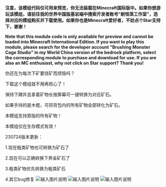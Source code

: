  **注意，该模组代码仅可用来预览，你无法装载在Minecraft国际版中。如果你想游玩该模组，请前往我的世界中国版基岩端中搜索开发者账号“刷怪笼工作室”，选择对应的模组购买并下载使用。如果你也是Minecraft爱好者，不妨点个Star支持下，谢谢！** 

**Note that this module code is only available for preview and cannot be loaded into Minecraft International Edition. If you want to play this module, please search for the developer account "Brushing Monster Cage Studio" in my World China version of the bedrock platform, select the corresponding module to purchase and download for use. If you are also an MC enthusiast, why not click on Star support? Thank you!**

你还在为每次下矿要烧矿而烦恼吗？

下载这个模组就不用再担心了！



保持下蹲并且拿着矿物长按屏幕可一键转换为对应矿石。

如果手持的是木棍，可将背包内的所有矿物全部转化为矿石。



本模组支持原版的所有矿物！

本模组仅在生存模式有效！



230724版本更新：

1.现在粗类矿物也可转换为矿石了

2.现在可以正确转换下界金矿石了

3.粗类矿物优先转换为粗类矿石

4.其它bug修复
![输入图片说明](https://foruda.gitee.com/images/1690272211484626676/c73a39fe_11180561.png "change1.png")
![输入图片说明](https://foruda.gitee.com/images/1690272218754092423/2b037d78_11180561.png "change2.png")
![输入图片说明](https://foruda.gitee.com/images/1690272226715232289/cd654fc7_11180561.png "change3.png")